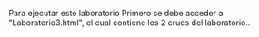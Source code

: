 Para ejecutar este laboratorio 
Primero se debe acceder a "Laboratorio3.html",  el cual contiene los 2 cruds del laboratorio..

